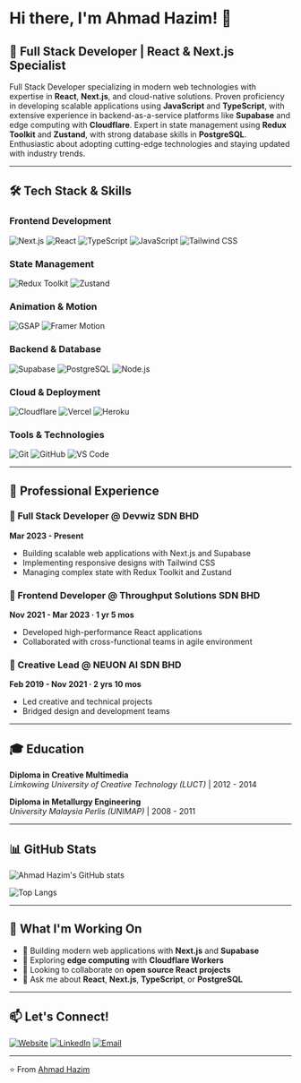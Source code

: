 # Hi there, I'm Ahmad Hazim! 👋

## 🚀 Full Stack Developer | React & Next.js Specialist

Full Stack Developer specializing in modern web technologies with expertise in **React**, **Next.js**, and cloud-native solutions. Proven proficiency in developing scalable applications using **JavaScript** and **TypeScript**, with extensive experience in backend-as-a-service platforms like **Supabase** and edge computing with **Cloudflare**. Expert in state management using **Redux Toolkit** and **Zustand**, with strong database skills in **PostgreSQL**. Enthusiastic about adopting cutting-edge technologies and staying updated with industry trends.

---

## 🛠️ Tech Stack & Skills

### Frontend Development
![Next.js](https://img.shields.io/badge/Next.js-000000?style=for-the-badge&logo=next.js&logoColor=white)
![React](https://img.shields.io/badge/React-20232A?style=for-the-badge&logo=react&logoColor=61DAFB)
![TypeScript](https://img.shields.io/badge/TypeScript-007ACC?style=for-the-badge&logo=typescript&logoColor=white)
![JavaScript](https://img.shields.io/badge/JavaScript-F7DF1E?style=for-the-badge&logo=javascript&logoColor=black)
![Tailwind CSS](https://img.shields.io/badge/Tailwind_CSS-38B2AC?style=for-the-badge&logo=tailwind-css&logoColor=white)

### State Management
![Redux Toolkit](https://img.shields.io/badge/Redux%20Toolkit-593D88?style=for-the-badge&logo=redux&logoColor=white)
![Zustand](https://img.shields.io/badge/Zustand-FF6B6B?style=for-the-badge&logo=react&logoColor=white)

### Animation & Motion
![GSAP](https://img.shields.io/badge/GSAP-88CE02?style=for-the-badge&logo=greensock&logoColor=white)
![Framer Motion](https://img.shields.io/badge/Framer%20Motion-0055FF?style=for-the-badge&logo=framer&logoColor=white)

### Backend & Database
![Supabase](https://img.shields.io/badge/Supabase-181818?style=for-the-badge&logo=supabase&logoColor=white)
![PostgreSQL](https://img.shields.io/badge/PostgreSQL-316192?style=for-the-badge&logo=postgresql&logoColor=white)
![Node.js](https://img.shields.io/badge/Node.js-43853D?style=for-the-badge&logo=node.js&logoColor=white)

### Cloud & Deployment
![Cloudflare](https://img.shields.io/badge/Cloudflare-F38020?style=for-the-badge&logo=Cloudflare&logoColor=white)
![Vercel](https://img.shields.io/badge/Vercel-000000?style=for-the-badge&logo=vercel&logoColor=white)
![Heroku](https://img.shields.io/badge/Heroku-430098?style=for-the-badge&logo=heroku&logoColor=white)

### Tools & Technologies
![Git](https://img.shields.io/badge/Git-F05032?style=for-the-badge&logo=git&logoColor=white)
![GitHub](https://img.shields.io/badge/GitHub-100000?style=for-the-badge&logo=github&logoColor=white)
![VS Code](https://img.shields.io/badge/VS%20Code-007ACC?style=for-the-badge&logo=visual-studio-code&logoColor=white)

---

## 💼 Professional Experience

### 🔹 Full Stack Developer @ Devwiz SDN BHD
**Mar 2023 - Present**
- Building scalable web applications with Next.js and Supabase
- Implementing responsive designs with Tailwind CSS
- Managing complex state with Redux Toolkit and Zustand

### 🔹 Frontend Developer @ Throughput Solutions SDN BHD
**Nov 2021 - Mar 2023 · 1 yr 5 mos**
- Developed high-performance React applications
- Collaborated with cross-functional teams in agile environment

### 🔹 Creative Lead @ NEUON AI SDN BHD
**Feb 2019 - Nov 2021 · 2 yrs 10 mos**
- Led creative and technical projects
- Bridged design and development teams

---

## 🎓 Education

**Diploma in Creative Multimedia**  
*Limkowing University of Creative Technology (LUCT)* | 2012 - 2014

**Diploma in Metallurgy Engineering**  
*University Malaysia Perlis (UNIMAP)* | 2008 - 2011

---

## 📊 GitHub Stats

![Ahmad Hazim's GitHub stats](https://github-readme-stats.vercel.app/api?username=metalheadcode&show_icons=true&theme=radical)

![Top Langs](https://github-readme-stats.vercel.app/api/top-langs/?username=metalheadcode&layout=compact&theme=radical)

---

## 🌟 What I'm Working On

- 🔭 Building modern web applications with **Next.js** and **Supabase**
- 🌱 Exploring **edge computing** with **Cloudflare Workers**
- 👯 Looking to collaborate on **open source React projects**
- 💬 Ask me about **React**, **Next.js**, **TypeScript**, or **PostgreSQL**

---

## 📫 Let's Connect!

[![Website](https://img.shields.io/badge/Website-FF7139?style=for-the-badge&logo=Firefox-Browser&logoColor=white)](https://ahmadhazim.com)
[![LinkedIn](https://img.shields.io/badge/LinkedIn-0077B5?style=for-the-badge&logo=linkedin&logoColor=white)](https://www.linkedin.com/in/ahmad-hazim-ahmad-fuad)
[![Email](https://img.shields.io/badge/Email-D14836?style=for-the-badge&logo=gmail&logoColor=white)](mailto:hello@ahmadhazim.com)

---

⭐️ From [Ahmad Hazim](https://github.com/metalheadcode)
